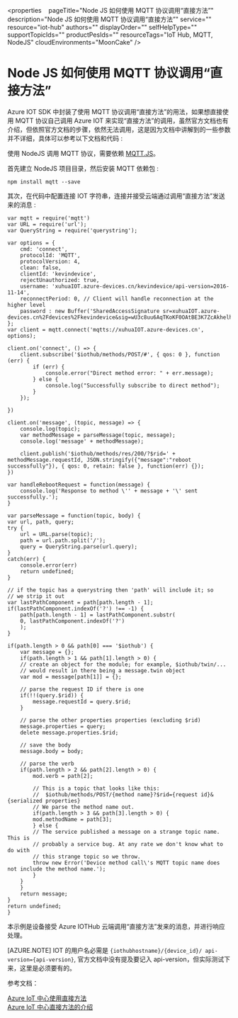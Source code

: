 <properties
    pageTitle="Node JS 如何使用 MQTT 协议调用“直接方法”"
    description="Node JS 如何使用 MQTT 协议调用“直接方法”"
    service=""
    resource="iot-hub"
    authors=""
    displayOrder=""
    selfHelpType=""
    supportTopicIds=""
    productPesIds=""
    resourceTags="IoT Hub, MQTT, NodeJS"
    cloudEnvironments="MoonCake" />
<tags
    ms.service="iot-hub-aog"
    ms.date=""
    wacn.date="02/21/2017" />

# Node JS 如何使用 MQTT 协议调用“直接方法”

Azure IOT SDK 中封装了使用 MQTT 协议调用“直接方法”的用法，如果想直接使用 MQTT 协议自己调用 Azure IOT 来实现“直接方法”的调用，虽然官方文档也有介绍，但依照官方文档的步骤，依然无法调用，这是因为文档中讲解到的一些参数并不详细，具体可以参考以下文档和代码 :

使用 NodeJS 调用 MQTT 协议，需要依赖 [MQTT.JS](https://github.com/mqttjs/MQTT.js)。

首先建立 NodeJS 项目目录，然后安装 MQTT 依赖包 :

    npm install mqtt --save

其次，在代码中配置连接 IOT 字符串，连接并接受云端通过调用“直接方法”发送来的消息 :

    var mqtt = require('mqtt')
    var URL = require('url');
    var QueryString = require('querystring');

    var options = {
        cmd: 'connect',
        protocolId: 'MQTT',
        protocolVersion: 4,
        clean: false,
        clientId: 'kevindevice',
        rejectUnauthorized: true,
        username: 'xuhuaIOT.azure-devices.cn/kevindevice/api-version=2016-11-14',
        reconnectPeriod: 0, // Client will handle reconnection at the higher level
        password : new Buffer('SharedAccessSignature sr=xuhuaIOT.azure-devices.cn%2Fdevices%2Fkevindevice&sig=wU3c8uu6AqTKoKF0OAtBE3K7ZcAkhelhFux6vNYEiho%3D&se=1485411010')
    };
    var client = mqtt.connect('mqtts://xuhuaIOT.azure-devices.cn', options);

    client.on('connect', () => {
        client.subscribe('$iothub/methods/POST/#', { qos: 0 }, function (err) {
            if (err) {
                console.error("Direct method error: " + err.message);
            } else {
                console.log("Successfully subscribe to direct method");
            }
        });

    })

    client.on('message', (topic, message) => {
        console.log(topic);
        var methodMessage = parseMessage(topic, message);
        console.log('message' + methodMessage);

        client.publish('$iothub/methods/res/200/?$rid=' + methodMessage.requestId, JSON.stringify({"message":"reboot successfully"}), { qos: 0, retain: false }, function(err) {});
    })

    var handleRebootRequest = function(message) {
        console.log('Response to method \'' + message + '\' sent successfully.');
    }

    var parseMessage = function(topic, body) {
    var url, path, query;
    try {
        url = URL.parse(topic);
        path = url.path.split('/');
        query = QueryString.parse(url.query);
    }
    catch(err) {
        console.error(err)
        return undefined;
    }

    // if the topic has a querystring then 'path' will include it; so
    // we strip it out
    var lastPathComponent = path[path.length - 1];
    if(lastPathComponent.indexOf('?') !== -1) {
        path[path.length - 1] = lastPathComponent.substr(
        0, lastPathComponent.indexOf('?')
        );
    }

    if(path.length > 0 && path[0] === '$iothub') {
        var message = {};
        if(path.length > 1 && path[1].length > 0) {
        // create an object for the module; for example, $iothub/twin/...
        // would result in there being a message.twin object
        var mod = message[path[1]] = {};

        // parse the request ID if there is one
        if(!!(query.$rid)) {
            message.requestId = query.$rid;
        }

        // parse the other properties properties (excluding $rid)
        message.properties = query;
        delete message.properties.$rid;

        // save the body
        message.body = body;

        // parse the verb
        if(path.length > 2 && path[2].length > 0) {
            mod.verb = path[2];

            // This is a topic that looks like this:
            //  $iothub/methods/POST/{method name}?$rid={request id}&{serialized properties}
            // We parse the method name out.
            if(path.length > 3 && path[3].length > 0) {
            mod.methodName = path[3];
            } else {
            // The service published a message on a strange topic name. This is
            // probably a service bug. At any rate we don't know what to do with
            // this strange topic so we throw.
            throw new Error('Device method call\'s MQTT topic name does not include the method name.');
            }
        }
        }
        return message;
    }
    return undefined;
    }

本示例是设备接受 Azure IOTHub 云端调用“直接方法”发来的消息，并进行响应处理。

[AZURE.NOTE] IOT 的用户名必需是 `{iothubhostname}/{device_id}/ api-version={api-version}`, 官方文档中没有提及要记入 api-version，但实际测试下来，这里是必须要有的。

参考文档：

[Azure IoT 中心使用直接方法](https://docs.microsoft.com/zh-cn/azure/iot-hub/iot-hub-node-node-direct-methods/)<br>
[Azure IoT 中心直接方法的介绍](https://docs.microsoft.com/zh-cn/azure/iot-hub/iot-hub-devguide-direct-methods/)
